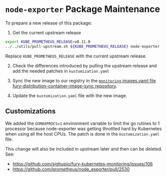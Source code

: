 # `node-exporter` Package Maintenance

To prepare a new release of this package:

1. Get the current upstream release

```bash
export KUBE_PROMETHEUS_RELEASE=v0.11.0
../../utils/pull-upstream.sh ${KUBE_PROMETHEUS_RELEASE} node-exporter
```

Replace `KUBE_PROMETHEUS_RELEASE` with the current upstream release.

2. Check the differences introduced by pulling the upstream release and add the needed patches in `kustomization.yaml`

3. Sync the new image to our registry in the [`monitoring` images.yaml file fury-distribution-container-image-sync repository](https://github.com/sighupio/fury-distribution-container-image-sync/blob/main/modules/monitoring/images.yml).

4. Update the `kustomization.yaml` file with the new image.

## Customizations

We added the `GOMAXPROCS=1` environment variable to limit the go rutines to 1 processor because node-exporter was getting throttled hard by Kubernetes when using all the host CPUs. The patch is done in the `kustomization.yaml` file.

This change will also be included in upstream later and then can be deleted. See:

- <https://github.com/sighupio/fury-kubernetes-monitoring/issues/106>
- <https://github.com/prometheus/node_exporter/pull/2530>
